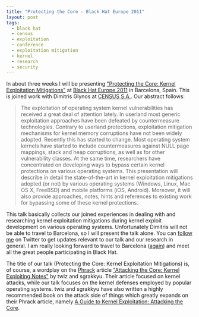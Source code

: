 ```yaml
---
title: "Protecting the Core - Black Hat Europe 2011"
layout: post
tags:
  - black hat
  - census
  - exploitation
  - conference
  - exploitation mitigation
  - kernel
  - research
  - security
---
```

In about three weeks I will be presenting ["Protecting the Core: Kernel
Exploitation Mitigations"](https://www.blackhat.com/html/bh-eu-11/bh-eu-11-briefings.html#Argyroudis)
at [Black Hat Europe 2011](https://www.blackhat.com/html/bh-eu-11/bh-eu-11-home.html)
in Barcelona, Spain. This is joined work with Dimitris Glynos at
[CENSUS S.A.](http://census-labs.com/). Our abstract follows:

> The exploitation of operating system kernel vulnerabilities has received a
> great deal of attention lately. In userland most generic exploitation
> approaches have been defeated by countermeasure technologies. Contrary to
> userland protections, exploitation mitigation mechanisms for kernel memory
> corruptions have not been widely adopted. Recently this has started to change.
> Most operating system kernels have started to include countermeasures against
> NULL page mappings, stack and heap corruptions, as well as for other
> vulnerability classes. At the same time, researchers have concentrated on
> developing ways to bypass certain kernel protections on various operating
> systems. This presentation will describe in detail the state-of-the-art in
> kernel exploitation mitigations adopted (or not) by various operating systems
> (Windows, Linux, Mac OS X, FreeBSD) and mobile platforms (iOS, Android).
> Moreover, it will also provide approaches, notes, hints and references to
> existing work for bypassing some of these kernel protections.

This talk basically collects our joined experiences in dealing with and
researching kernel exploitation mitigations during kernel exploit development on
various operating systems. Unfortunately Dimitris will not be able to travel to
Barcelona, so I will present the talk alone. You can
[follow me](http://twitter.com/_argp) on Twitter to get updates relevant to our
talk and our research in general. I am really looking forward to travel to
Barcelona ([again](http://argp.github.io/2010/04/22/blackhat-eu-2010-update/))
and meet all the great people participating in Black Hat.

The title of our talk (Protecting the Core: Kernel Exploitation Mitigations) is,
of course, a wordplay on the [Phrack](http://www.phrack.org/) article
["Attacking the Core: Kernel Exploiting
Notes"](http://www.phrack.org/issues/64/6.html#article) by twiz and sgrakkyu.
Their article focused on kernel attacks, while our talk focuses on the kernel
defenses employed by popular operating systems. twiz and sgrakkyu have also
written a highly recommended book on the attack side of things which greatly
expands on their Phrack article, namely [A Guide to Kernel Exploitation:
Attacking the Core](http://www.amazon.com/gp/product/1597494860/ref=as_li_ss_tl?ie=UTF8&tag=oss042-20&linkCode=as2&camp=1789&creative=390957&creativeASIN=1597494860).
